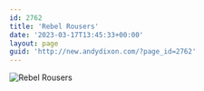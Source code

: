 ```yaml
---
id: 2762
title: 'Rebel Rousers'
date: '2023-03-17T13:45:33+00:00'
layout: page
guid: 'http://new.andydixon.com/?page_id=2762'
---
```


![Rebel Rousers](https://i0.wp.com/assets.g8x2.ldn.idrivee2-23.com/posters/Rebel%20Rousers%2001.jpg?w=1200&ssl=1 "Rebel Rousers")